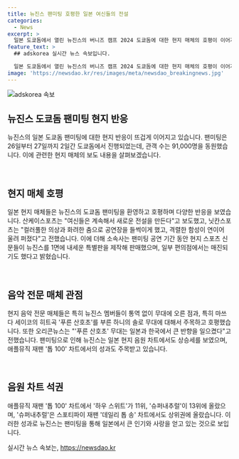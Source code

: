 ```yaml
---
title: 뉴진스 팬미팅 호평한 일본 여신들의 전설
categories:
  - News
excerpt: >
  일본 도쿄돔에서 열린 뉴진스의 버니즈 캠프 2024 도쿄돔에 대한 현지 매체의 호평이 이어지고 있습니다. 팬미팅은 26∼27일 이틀간 열리며, 산케이스포츠는 여신들은 계속해서 새로운 전설을 만든다고 보도하였고, 닛칸스포츠는 컬러풀한 의상과 화려한 춤으로 공연장을 들썩이게 했고, 격렬한 함성이 연이어 울려 퍼졌다고 전했습니다. 또한, 어도어가 현지 스포츠 신문들이 뉴진스를 1면에 내세운 특별판을 제작해 판매하였다고 밝혔습니다. 이에 뉴진스의 인기는 팬미팅 이틀간 91,000명의 관객을 동원하며 일본 음원 차트에서도 상승세를 보였습니다.
feature_text: >
  ## adskorea 실시간 뉴스 속보입니다.

  일본 도쿄돔에서 열린 뉴진스의 버니즈 캠프 2024 도쿄돔에 대한 현지 매체의 호평이 이어지고 있습니다. 팬미팅은 26∼27일 이틀간 열리며, 산케이스포츠는 여신들은 계속해서 새로운 전설을 만든다고 보도하였고, 닛칸스포츠는 컬러풀한 의상과 화려한 춤으로 공연장을 들썩이게 했고, 격렬한 함성이 연이어 울려 퍼졌다고 전했습니다. 또한, 어도어가 현지 스포츠 신문들이 뉴진스를 1면에 내세운 특별판을 제작해 판매하였다고 밝혔습니다. 이에 뉴진스의 인기는 팬미팅 이틀간 91,000명의 관객을 동원하며 일본 음원 차트에서도 상승세를 보였습니다.
image: 'https://newsdao.kr/res/images/meta/newsdao_breakingnews.jpg'
---
```


<p><img src="https://newsdao.kr/res/images/meta/newsdao_breakingnews.jpg" alt="adskorea 속보" /></p>

<h2 data-ke-size="size26">뉴진스 도쿄돔 팬미팅 현지 반응</h2>

<p>뉴진스의 일본 도쿄돔 팬미팅에 대한 현지 반응이 뜨겁게 이어지고 있습니다. 팬미팅은 26일부터 27일까지 2일간 도쿄돔에서 진행되었는데, 관객 수는 91,000명을 동원했습니다. 이에 관련한 현지 매체의 보도 내용을 살펴보겠습니다.</p>

<p data-ke-size="size16">&nbsp;</p>

<h2 data-ke-size="size24">현지 매체 호평</h2>

<p>일본 현지 매체들은 뉴진스의 도쿄돔 팬미팅을 환영하고 호평하며 다양한 반응을 보였습니다. 산케이스포츠는 "여신들은 계속해서 새로운 전설을 만든다"고 보도했고, 닛칸스포츠는 "컬러풀한 의상과 화려한 춤으로 공연장을 들썩이게 했고, 격렬한 함성이 연이어 울려 퍼졌다"고 전했습니다. 이에 더해 소속사는 팬미팅 공연 기간 동안 현지 스포츠 신문들이 뉴진스를 1면에 내세운 특별판을 제작해 판매했으며, 일부 편의점에서는 매진되기도 했다고 밝혔습니다.</p>

<p data-ke-size="size16">&nbsp;</p>

<h2 data-ke-size="size24">음악 전문 매체 관점</h2>

<p>현지 음악 전문 매체들은 특히 뉴진스 멤버들이 통역 없이 무대에 오른 점과, 특히 마쓰다 세이코의 히트곡 '푸른 산호초'를 부른 하니의 솔로 무대에 대해서 주목하고 호평했습니다. 또한 오리콘뉴스는 "'푸른 산호초' 무대는 일본과 한국에서 큰 반향을 일으켰다"고 전했습니다. 팬미팅으로 인해 뉴진스는 일본 현지 음원 차트에서도 상승세를 보였으며, 애플뮤직 재팬 '톱 100' 차트에서의 성과도 주목받고 있습니다.</p>

<p data-ke-size="size16">&nbsp;</p>

<h2 data-ke-size="size24">음원 차트 석권</h2>

<p>애플뮤직 재팬 '톱 100' 차트에서 '하우 스위트'가 11위, '슈퍼내추럴'이 13위에 올랐으며, '슈퍼내추럴'은 스포티파이 재팬 '데일리 톱 송' 차트에서도 상위권에 올랐습니다. 이러한 성과로 뉴진스는 팬미팅을 통해 일본에서 큰 인기와 사랑을 얻고 있는 것으로 보입니다. </p></p>
실시간 뉴스 속보는, <a href="https://newsdao.kr" rel="dofollow">https://newsdao.kr</a>


